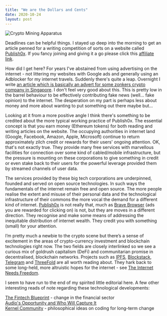 ```yaml
---
title: "We are the Dollars and Cents"
date: 2020-10-24
layout: post
---
```


<img src="{{site.url}}/images/farm-2852024_640.jpg" alt="Crypto Mining Apparatus" style="display: block; margin: auto;" /> 

Deadlines can be helpful things. I stayed up deep into the morning to get an article penned for a writing competition of sorts on a website called [Publish0x](https://www.publish0x.com/). If you fancy joining and giving it a go please click this [affiliate link](https://www.publish0x.com?a=YQdJ6G1JdO).

How did I get here? For years I've abstained from using advertising on the internet - not littering my websites with Google ads and generally using an Adblocker for my internet travels. Suddenly there's quite a leap. Overnight I write [an article which is basically an advert for some zonkers crypto company in Singapore](https://www.publish0x.com/20-minutes-of-peace-and-quiet/dexg-the-cryptocurrency-seeking-to-curb-volatility-xpjgogw). I don't feel very good about this. This is pretty low in the barrel behaviour to be effectively contributing fake news (well... fake opinion) to the internet. The desperation on my part is perhaps less about money and more about wanting to put something out there maybe but...

Looking at it from a more positive angle I think there's something to be credited about the more typical working practice of Publish0x. The essential concept is that you earn money (Ethereum tokens) for both reading and writing articles on the website. The occupying authorities in internet land (Google, Facebook, Amazon, Apple, Microsoft) continue to return approximately zilch credit or rewards for their users' ongoing attention. OK, that's not exactly true. They provide many free services with marvellous facilities for connection over some kind of cabled/mobile infrastructure, but the pressure is mounting on these corporations to give something in credit or even stake back to their users for the powerful leverage provided them by streamed channels of user data.

The services provided by these big tech corporations are underpinned, founded and served on open source technologies. In such ways the fundamentals of the internet remain free and open source. The more people realise the extent and misuse of their personal data and the technological infrastructure of their commons the more vocal the demand for a different kind of internet. [Publish0x](https://www.publish0x.com/) is not really that, much as [Brave Browser](https://brave.com/) (ads you are rewarded for clicking on) is not, but they are moves in a different direction. They recognise and make some means of addressing the inequitable distribution of internet wealth. They credit you with something (small) for your attention.

I’m pretty much a newbie to the crypto scene but there’s a sense of excitement in the areas of crypto-currency investment and blockchain technologies right now. The two fields are closely interlinked so we see a curious mix of goldrush capitalism (DeFi) and communitarian promise in decentralised, blockchain networks. Projects such as [IPFS](https://ipfs.io/), [Blockstack](https://www.blockstack.org/), [Telegram](https://telegram.org/) and [ThreeFold](https://threefold.io/) are all worth reading about. They hark back to some long-held, more altruistic hopes for the internet - see [The Internet Needs Freedom](https://freedomboxfoundation.org/).

I seem to have run to the end of my spirited little editorial here. A few other interesting reads of note regarding these technological developments:

[The Fintech Blueprint](https://lex.substack.com/) - change in the financial sector  
[Audio's Opportunity and Who Will Capture It](https://www.matthewball.vc/all/audiotech)  
[Kernel Community](https://kernel.community/) - philosophical ideas on coding for long-term change